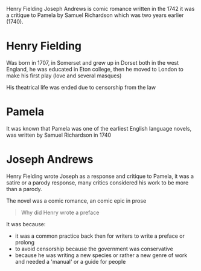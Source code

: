 Henry Fielding Joseph Andrews is comic romance written in the 1742
it was a critique to Pamela by Samuel Richardson which was two years earlier
(1740).

# Henry Fielding

Was born in 1707, in Somerset and grew up in Dorset both in the
west England, he was educated in Eton college, then he moved 
to London to make his first play (love and several masques)

His theatrical life was ended due to censorship from the law

# Pamela

It was known that Pamela was one of the earliest English language novels,
was written by Samuel Richardson in 1740

# Joseph Andrews 

Henry Fielding wrote Joseph as a response and critique to Pamela,
it was a satire or a parody response, many critics considered his work
to be more than a parody.

The novel was a comic romance, an comic epic in prose

> Why did Henry wrote a preface

It was because:

+ it was a common practice back then for writers to write a preface or prolong
+ to avoid censorship because the government was conservative
+ because he was writing a new species or rather a new genre of work
and needed a 'manual' or a guide for people



